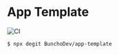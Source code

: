 # App Template

![CI](https://github.com/BunchoDev/app-template/workflows/CI/badge.svg)

```sh
$ npx degit BunchoDev/app-template
```

